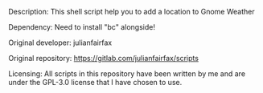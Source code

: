 Description: This shell script help you to add a location to Gnome Weather

Dependency: Need to install "bc" alongside!

Original developer: julianfairfax

Original repository: https://gitlab.com/julianfairfax/scripts

Licensing: All scripts in this repository have been written by me and are under the GPL-3.0 license that I have chosen to use.
